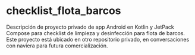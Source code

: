 # checklist_flota_barcos
Descripción de proyecto privado de app Android en Kotlin y JetPack Compose para checklist de limpieza y desinfección para flota de barcos. Este proyecto está ubicado en otro repositorio privado, en conversaciones con naviera para futura comercialización.

